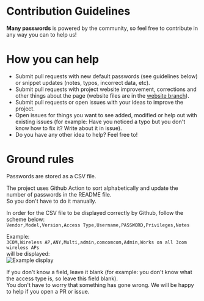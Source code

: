 # Contribution Guidelines

**Many passwords** is powered by the community, so feel free to contribute in any way you can to help us!

# How you can help

* Submit pull requests with new default passwords (see guidelines below) or snippet updates (notes, typos, incorrect data, etc).
* Submit pull requests with project website improvement, corrections and other things about the page (website files are in the [website branch](https://github.com/nothing3f/many-passwords/tree/website)).
* Submit pull requests or open issues with your ideas to improve the project.
* Open issues for things you want to see added, modified or help out with existing issues (for example: Have you noticed a typo but you don't know how to fix it? Write about it in issue).
* Do you have any other idea to help? Feel free to!

# Ground rules

Passwords are stored as a CSV file.

The project uses Github Action to sort alphabetically and update the number of passwords in the README file.   
So you don't have to do it manually.  

In order for the CSV file to be displayed correctly by Github, follow the scheme below:  
```Vendor,Model,Version,Access Type,Username,PASSWORD,Privileges,Notes```

Example:  
```3COM,Wireless AP,ANY,Multi,admin,comcomcom,Admin,Works on all 3com wireless APs```  
will be displayed:  
![Example display](https://cdn.discordapp.com/attachments/574604364342231052/765893402176126976/unknown.png)

If you don't know a field, leave it blank (for example: you don't know what the access type is, so leave this field blank).  
You don't have to worry that something has gone wrong. We will be happy to help if you open a PR or issue.
